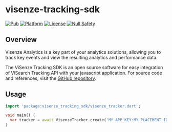 # visenze-tracking-sdk

[![Pub](https://img.shields.io/pub/v/visenze_tracking_sdk.svg)](https://pub.dev/packages/visenze_tracking_sdk)
[![Platform](https://img.shields.io/badge/Platform-Android_iOS_Web-blue.svg?longCache=true&style=flat-square)]()
[![License](https://img.shields.io/badge/License-MIT-blue.svg)](/LICENSE)
[![Null Safety](https://img.shields.io/badge/-Null%20Safety-blue.svg)]()

## Overview
Visenze Analytics is a key part of your analytics solutions, allowing you to track key events and view the resulting analytics and performance data. 

The ViSenze Tracking SDK is an open source software for easy integration of ViSearch Tracking API with your javascript application. For source code and references, visit the [GitHub repository](https://github.com/visenze/flutter-tracking-sdk).

## Usage

```dart
import 'package:visenze_tracking_sdk/visenze_tracker.dart';

void main() {
  var tracker = await VisenzeTracker.create('MY_APP_KEY:MY_PLACEMENT_ID');
}
```
